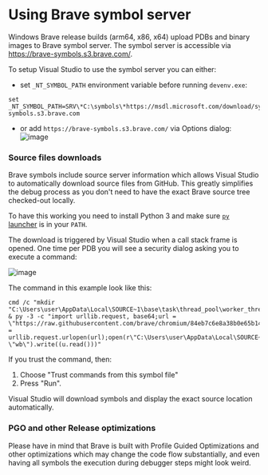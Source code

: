 # Using Brave symbol server

Windows Brave release builds (arm64, x86, x64) upload PDBs and binary images to Brave symbol server. The symbol server is accessible via https://brave-symbols.s3.brave.com/.

To setup Visual Studio to use the symbol server you can either:
* set `_NT_SYMBOL_PATH` environment variable before running `devenv.exe`:
```
set _NT_SYMBOL_PATH=SRV\*C:\symbols\*https://msdl.microsoft.com/download/symbols;SRV\*C:\symbols\*https://brave-symbols.s3.brave.com
```
* or add `https://brave-symbols.s3.brave.com/` via Options dialog:
![image](https://github.com/brave/brave-browser/assets/5928869/8bbd3c98-02d7-4b2b-b4cf-d23d04353377)

### Source files downloads

Brave symbols include source server information which allows Visual Studio to automatically download source files from GitHub. This greatly simplifies the debug process as you don't need to have the exact Brave source tree checked-out locally.

To have this working you need to install Python 3 and make sure [`py` launcher](https://docs.python.org/3/using/windows.html#launcher) is in your `PATH`.

The download is triggered by Visual Studio when a call stack frame is opened. One time per PDB you will see a security dialog asking you to execute a command:

![image](https://github.com/brave/brave-browser/assets/5928869/b8f97b9a-f0e5-4cde-910b-ea42ed5698cf)

The command in this example look like this:
```
cmd /c "mkdir "C:\Users\user\AppData\Local\SOURCE~1\base\task\thread_pool\worker_thread.cc\84eb7c6e8a38b0e65b14f75cfec8144ffbc4b359" & py -3 -c "import urllib.request, base64;url = \"https://raw.githubusercontent.com/brave/chromium/84eb7c6e8a38b0e65b14f75cfec8144ffbc4b359/base/task/thread_pool/worker_thread.cc\";u = urllib.request.urlopen(url);open(r\"C:\Users\user\AppData\Local\SOURCE~1\base\task\thread_pool\worker_thread.cc\84eb7c6e8a38b0e65b14f75cfec8144ffbc4b359\worker_thread.cc\", \"wb\").write((u.read()))"
```

If you trust the command, then:
1. Choose "Trust commands from this symbol file"
2. Press "Run".

Visual Studio will download symbols and display the exact source location automatically.

### PGO and other Release optimizations

Please have in mind that Brave is built with Profile Guided Optimizations and other optimizations which may change the code flow substantially, and even having all symbols the execution during debugger steps might look weird.
